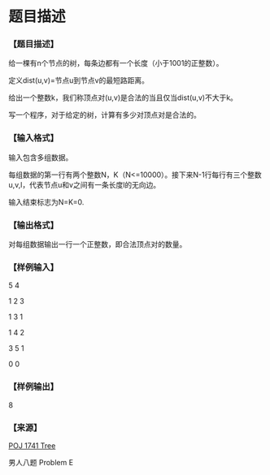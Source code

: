 # 题目描述


<h3>
【题目描述】
</h3>
<p>
给一棵有n个节点的树，每条边都有一个长度（小于1001的正整数）。
</p>
<p>
定义dist(u,v)=节点u到节点v的最短路距离。
</p>
<p>
给出一个整数k，我们称顶点对(u,v)是合法的当且仅当dist(u,v)不大于k。
</p>
<p>
写一个程序，对于给定的树，计算有多少对顶点对是合法的。
</p>
<h3>
【输入格式】
</h3>
<p>
输入包含多组数据。
</p>
<p>
每组数据的第一行有两个整数N，K（N&lt;=10000）。接下来N-1行每行有三个整数u,v,l，代表节点u和v之间有一条长度l的无向边。
</p>
<p>
输入结束标志为N=K=0.
</p>
<h3>
【输出格式】
</h3>
<p>
对每组数据输出一行一个正整数，即合法顶点对的数量。
</p>
<h3>
【样例输入】
</h3>
<p>
5 4
</p>
<p>
1 2 3
</p>
<p>
1 3 1
</p>
<p>
1 4 2
</p>
<p>
3 5 1
</p>
<p>
0 0
</p>
<h3>
【样例输出】
</h3>
<p>
8
</p>
<h3>
【来源】
</h3>
<p>
<a href="http://poj.org/problem?id=1741" target="_blank">POJ 1741 Tree</a> 
</p>
<p>
男人八题 Problem E
</p>
